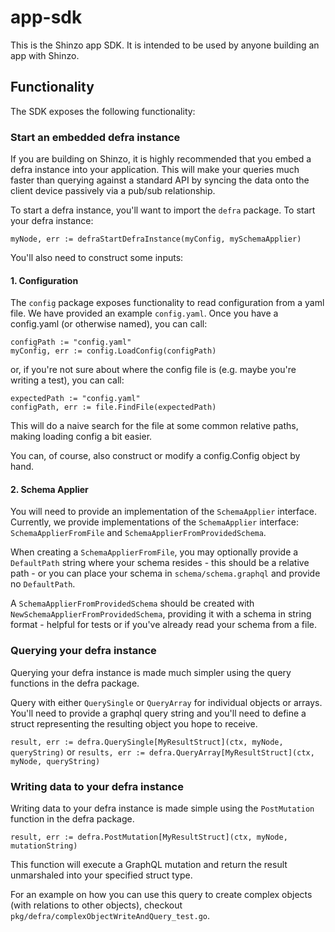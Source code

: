 # app-sdk

This is the Shinzo app SDK. It is intended to be used by anyone building an app with Shinzo.

## Functionality

The SDK exposes the following functionality:

### Start an embedded defra instance

If you are building on Shinzo, it is highly recommended that you embed a defra instance into your application. This will make your queries much faster than querying against a standard API by syncing the data onto the client device passively via a pub/sub relationship. 

To start a defra instance, you'll want to import the `defra` package. To start your defra instance:

`myNode, err := defraStartDefraInstance(myConfig, mySchemaApplier)`

You'll also need to construct some inputs:

#### 1. Configuration

The `config` package exposes functionality to read configuration from a yaml file. We have provided an example `config.yaml`. Once you have a config.yaml (or otherwise named), you can call:

```
configPath := "config.yaml"
myConfig, err := config.LoadConfig(configPath)
```

or, if you're not sure about where the config file is (e.g. maybe you're writing a test), you can call:

```
expectedPath := "config.yaml"
configPath, err := file.FindFile(expectedPath)
```

This will do a naive search for the file at some common relative paths, making loading config a bit easier.

You can, of course, also construct or modify a config.Config object by hand.

#### 2. Schema Applier

You will need to provide an implementation of the `SchemaApplier` interface. Currently, we provide implementations of the `SchemaApplier` interface: `SchemaApplierFromFile` and `SchemaApplierFromProvidedSchema`.

When creating a `SchemaApplierFromFile`, you may optionally provide a `DefaultPath` string where your schema resides - this should be a relative path - or you can place your schema in `schema/schema.graphql` and provide no `DefaultPath`.

A `SchemaApplierFromProvidedSchema` should be created with `NewSchemaApplierFromProvidedSchema`, providing it with a schema in string format - helpful for tests or if you've already read your schema from a file.

### Querying your defra instance

Querying your defra instance is made much simpler using the query functions in the defra package.

Query with either `QuerySingle` or `QueryArray` for individual objects or arrays. You'll need to provide a graphql query string and you'll need to define a struct representing the resulting object you hope to receive.

`result, err := defra.QuerySingle[MyResultStruct](ctx, myNode, queryString)`
or
`results, err := defra.QueryArray[MyResultStruct](ctx, myNode, queryString)`

### Writing data to your defra instance

Writing data to your defra instance is made simple using the `PostMutation` function in the defra package.

`result, err := defra.PostMutation[MyResultStruct](ctx, myNode, mutationString)`

This function will execute a GraphQL mutation and return the result unmarshaled into your specified struct type.

For an example on how you can use this query to create complex objects (with relations to other objects), checkout `pkg/defra/complexObjectWriteAndQuery_test.go`.
